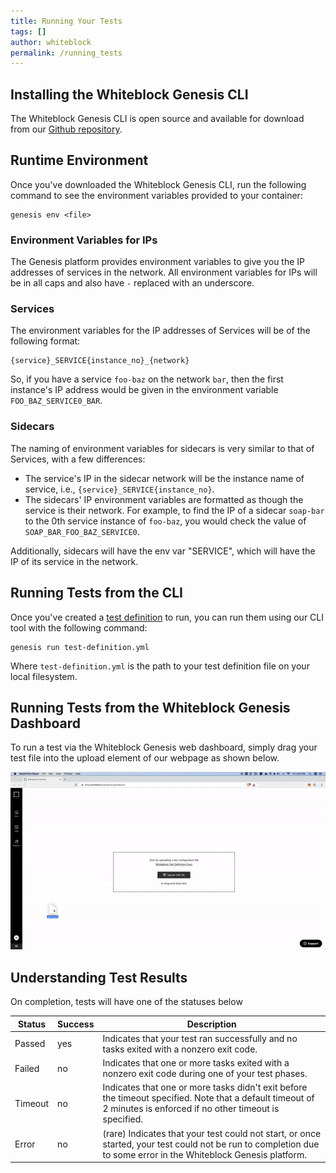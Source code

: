```yaml
---
title: Running Your Tests
tags: []
author: whiteblock
permalink: /running_tests
---
```


## Installing the Whiteblock Genesis CLI

The Whiteblock Genesis CLI is open source and available for download from our [Github repository](https://github.com/whiteblock/genesis-cli).

## Runtime Environment
Once you've downloaded the Whiteblock Genesis CLI, run the following command to see the environment variables provided to your container: 

```
genesis env <file>
```

### Environment Variables for IPs
The Genesis platform provides environment variables to give you the IP addresses of services in the network. All environment variables for IPs will be in all caps and also have `-` replaced with an underscore.

### Services
The environment variables for the IP addresses of Services will be of the following format: 
```
{service}_SERVICE{instance_no}_{network}
``` 

So, if you have a service `foo-baz` on the network 
`bar`, then the first instance's IP address would be given in the environment variable `FOO_BAZ_SERVICE0_BAR`.

### Sidecars
The naming of environment variables for sidecars is very similar to that of Services, with a few differences: 
* The service's IP in the sidecar network will be the instance name of service, i.e., `{service}_SERVICE{instance_no}`.
* The sidecars' IP environment variables are formatted as though the service is their network. For example, to find the IP of a sidecar `soap-bar` to the 0th service instance of `foo-baz`, you would check the value of `SOAP_BAR_FOO_BAZ_SERVICE0`.

Additionally, sidecars will have the env var "SERVICE", which will have the IP of its service in the network.

## Running Tests from the CLI

Once you've created a [test definition](/defining_tests.html) to run, you can run them using our CLI tool with the following command:

```
genesis run test-definition.yml
```

Where `test-definition.yml` is the path to your test definition file on your local filesystem.

## Running Tests from the Whiteblock Genesis Dashboard

To run a test via the Whiteblock Genesis web dashboard, simply drag your test file into the upload element of our webpage as shown below.

![upload](/assets/img/upload.gif)

## Understanding Test Results

On completion, tests will have one of the statuses below

| Status  | Success | Description                                                                                                                                                       |
| ------- | ------- | ----------------------------------------------------------------------------------------------------------------------------------------------------------------- |
| Passed  | yes     | Indicates that your test ran successfully and no tasks exited with a nonzero exit code.                                                                           |
| Failed  | no      | Indicates that one or more tasks exited with a nonzero exit code during one of your test phases.                                                                  |
| Timeout | no      | Indicates that one or more tasks didn't exit before the timeout specified. Note that a default timeout of 2 minutes is enforced if no other timeout is specified. |
| Error   | no      | (rare) Indicates that your test could not start, or once started, your test could not be run to completion due to some error in the Whiteblock Genesis platform.  |

